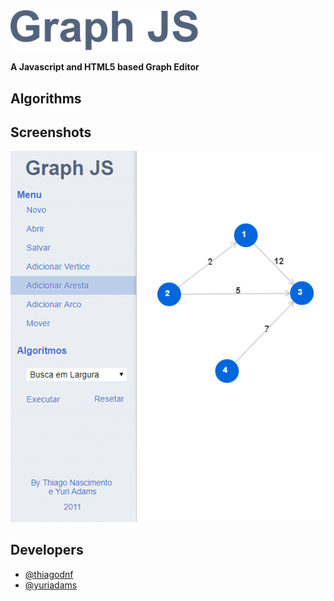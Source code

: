 <img src="https://raw.githubusercontent.com/thiagodnf/graph-js/master/img/logo.png" width="300px"/>

**A Javascript and HTML5 based Graph Editor**

## Algorithms


## Screenshots

<img src="https://raw.githubusercontent.com/thiagodnf/graph-js/master/img/screenshot.png"/>



## Developers
- [@thiagodnf](https://github.com/thiagodnf) 
- [@yuriadams](https://github.com/yuriadams) 
